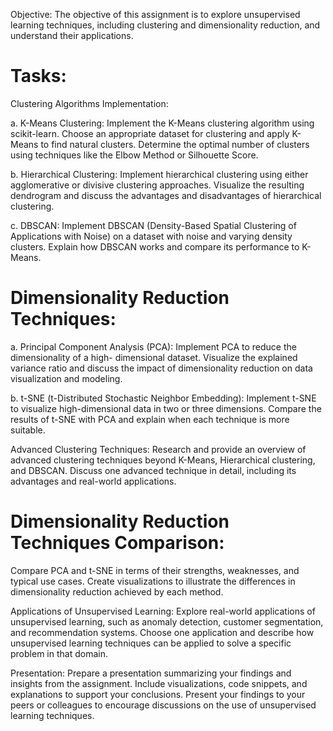
Objective: The objective of this assignment is to explore unsupervised learning techniques, including clustering and dimensionality reduction, and understand their applications.

# Tasks:
Clustering Algorithms Implementation:

a. K-Means Clustering: Implement the K-Means clustering algorithm using scikit-learn. Choose an appropriate dataset for clustering and apply K-Means to find natural clusters. Determine the optimal number of clusters using techniques like the Elbow Method or Silhouette Score.

b. Hierarchical Clustering: Implement hierarchical clustering using either agglomerative or divisive clustering approaches. Visualize the resulting dendrogram and discuss the advantages and disadvantages of hierarchical clustering.

c. DBSCAN: Implement DBSCAN (Density-Based Spatial Clustering of Applications with Noise) on a dataset with noise and varying density clusters. Explain how DBSCAN works and compare its performance to K- Means.

# Dimensionality Reduction Techniques:

a. Principal Component Analysis (PCA): Implement PCA to reduce the dimensionality of a high- dimensional dataset. Visualize the explained variance ratio and discuss the impact of dimensionality reduction on data visualization and modeling.

b. t-SNE (t-Distributed Stochastic Neighbor Embedding): Implement t-SNE to visualize high-dimensional data in two or three dimensions. Compare the results of t-SNE with PCA and explain when each technique is more suitable.

Advanced Clustering Techniques: Research and provide an overview of advanced clustering techniques beyond K-Means, Hierarchical clustering, and DBSCAN. Discuss one advanced technique in detail, including its advantages and real-world applications.

# Dimensionality Reduction Techniques Comparison: 
Compare PCA and t-SNE in terms of their strengths, weaknesses, and typical use cases. Create visualizations to illustrate the differences in dimensionality reduction achieved by each method.

Applications of Unsupervised Learning: Explore real-world applications of unsupervised learning, such as anomaly detection, customer segmentation, and recommendation systems. Choose one application and describe how unsupervised learning techniques can be applied to solve a specific problem in that domain. 

Presentation: Prepare a presentation summarizing your findings and insights from the assignment. Include visualizations, code snippets, and explanations to support your conclusions. Present your findings to your peers or colleagues to encourage discussions on the use of unsupervised learning techniques.
